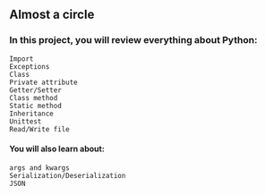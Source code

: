Almost a circle
---
### In this project, you will review everything about Python:

    Import
    Exceptions
    Class
    Private attribute
    Getter/Setter
    Class method
    Static method
    Inheritance
    Unittest
    Read/Write file

#### You will also learn about:

    args and kwargs
    Serialization/Deserialization
    JSON

